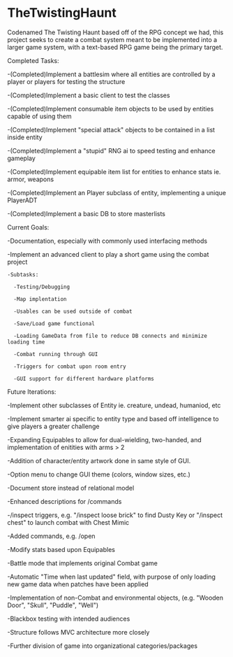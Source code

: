 # TheTwistingHaunt
Codenamed The Twisting Haunt based off of the RPG concept we had, this project seeks to create a combat system meant to be implemented into a larger game system, with a text-based RPG game being the primary target.

Completed Tasks:

  -(Completed)Implement a battlesim where all entities are controlled by a player or players for testing the structure

  -(Completed)Implement a basic client to test the classes

  -(Completed)Implement consumable item objects to be used by entities capable of using them

  -(Completed)Implement "special attack" objects to be contained in a list inside entity

  -(Completed)Implement a "stupid" RNG ai to speed testing and enhance gameplay

  -(Completed)Implement equipable item list for entities to enhance stats ie. armor, weapons

  -(Completed)Implement an Player subclass of entity, implementing a unique PlayerADT
  
  -(Completed)Implement a basic DB to store masterlists


Current Goals:

  -<CONSTANT>Documentation, especially with commonly used interfacing methods
  
  -<WIP>Implement an advanced client to play a short game using the combat project
  
    -Subtasks:
  
      -Testing/Debugging
  
      -Map implentation
  
      -Usables can be used outside of combat
  
      -Save/Load game functional
  
      -Loading GameData from file to reduce DB connects and minimize loading time
      
      -Combat running through GUI
      
      -Triggers for combat upon room entry
      
      -GUI support for different hardware platforms
  
  
  
  


Future Iterations:

  -<COMBAT>Implement other subclasses of Entity ie. creature, undead, humaniod, etc

  -<COMBAT>Implement smarter ai specific to entity type and based off intelligence to give players a greater challenge

  -<COMBAT>Expanding Equipables to allow for dual-wielding, two-handed, and implementation of enitities with arms > 2

  -<GUI>Addition of character/entity artwork done in same style of GUI.

  -<GUI>Option menu to change GUI theme (colors, window sizes, etc.)
  
  -<DB>Document store instead of relational model
  
  -<DB>Enhanced descriptions for /commands
  
  -<DB>/inspect triggers, e.g. "/inspect loose brick" to find Dusty Key or "/inspect chest" to launch combat with Chest Mimic
  
  -<LISTENER>Added commands, e.g. /open
  
  -<COMBAT>Modify stats based upon Equipables
  
  -<OVERALL>Battle mode that implements original Combat game
  
  -<DB>Automatic "Time when last updated" field, with purpose of only loading new game data when patches have been applied
  
  -<OVERALL>Implementation of non-Combat and environmental objects, (e.g. "Wooden Door", "Skull", "Puddle", "Well")
  
  
  
  
  -<OVERALL>Blackbox testing with intended audiences
  
  -<OVERALL>Structure follows MVC architecture more closely
  
  -<OVERALL>Further division of game into organizational categories/packages

  
